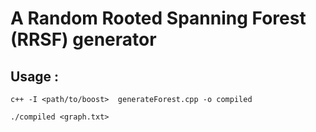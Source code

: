 # A Random Rooted Spanning Forest (RRSF) generator
## Usage :
```
c++ -I <path/to/boost>  generateForest.cpp -o compiled
```
```
./compiled <graph.txt>
```
